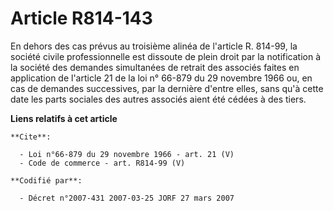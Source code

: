 # Article R814-143

En dehors des cas prévus au troisième alinéa de l'article R. 814-99, la société civile professionnelle est dissoute de plein
droit par la notification à la société des demandes simultanées de retrait des associés faites en application de l'article 21
de la loi n° 66-879 du 29 novembre 1966 ou, en cas de demandes successives, par la dernière d'entre elles, sans qu'à cette
date les parts sociales des autres associés aient été cédées à des tiers.

**Liens relatifs à cet article**

	**Cite**:

	  - Loi n°66-879 du 29 novembre 1966 - art. 21 (V)
	  - Code de commerce - art. R814-99 (V)

	**Codifié par**:

	  - Décret n°2007-431 2007-03-25 JORF 27 mars 2007
